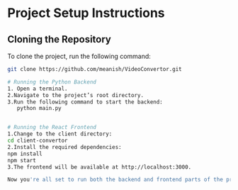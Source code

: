 # Project Setup Instructions

## Cloning the Repository
To clone the project, run the following command:

```bash
git clone https://github.com/meanish/VideoConvertor.git

# Running the Python Backend
1. Open a terminal.
2.Navigate to the project’s root directory.
3.Run the following command to start the backend:
   python main.py


# Running the React Frontend
1.Change to the client directory:
cd client-convertor
2.Install the required dependencies:
npm install
npm start
3.The frontend will be available at http://localhost:3000.

Now you're all set to run both the backend and frontend parts of the project!
